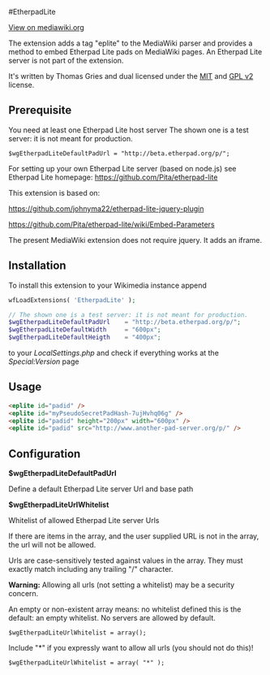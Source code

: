 #EtherpadLite

[View on mediawiki.org](https://www.mediawiki.org/wiki/Extension:EtherpadLite)

The extension adds a tag "eplite" to the MediaWiki parser and
provides a method to embed Etherpad Lite pads on MediaWiki pages.
An Etherpad Lite server is not part of the extension.

It's written by Thomas Gries and dual licensed under the
[MIT](http://www.opensource.org/licenses/mit-license.php) and
[GPL v2](http://www.gnu.org/licenses/gpl-2.0) license.

## Prerequisite

You need at least one Etherpad Lite host server
The shown one is a test server: it is not meant for production.

``$wgEtherpadLiteDefaultPadUrl = "http://beta.etherpad.org/p/";``

For setting up your own Etherpad Lite server (based on node.js) see
Etherpad Lite homepage:
https://github.com/Pita/etherpad-lite

This extension is based on:

https://github.com/johnyma22/etherpad-lite-jquery-plugin

https://github.com/Pita/etherpad-lite/wiki/Embed-Parameters

The present MediaWiki extension does not require jquery. It adds an iframe.

## Installation

To install this extension to your Wikimedia instance append
```php
wfLoadExtensions( 'EtherpadLite' );

// The shown one is a test server: it is not meant for production.
$wgEtherpadLiteDefaultPadUrl    = "http://beta.etherpad.org/p/";
$wgEtherpadLiteDefaultWidth     = "600px";
$wgEtherpadLiteDefaultHeigth    = "400px";
```
to your *LocalSettings.php* and check if everything works at
the *Special:Version* page

## Usage

```html
<eplite id="padid" />
<eplite id="myPseudoSecretPadHash-7ujHvhq06g" />
<eplite id="padid" height="200px" width="600px" />
<eplite id="padid" src="http://www.another-pad-server.org/p/" />
```

## Configuration

**$wgEtherpadLiteDefaultPadUrl**

Define a default Etherpad Lite server Url and base path

**$wgEtherpadLiteUrlWhitelist**

Whitelist of allowed Etherpad Lite server Urls

If there are items in the array, and the user supplied URL is not in the array,
the url will not be allowed.

Urls are case-sensitively tested against values in the array.
They must exactly match including any trailing "/" character.

**Warning:** Allowing all urls (not setting a whitelist)
may be a security concern.

An empty or non-existent array means: no whitelist defined
this is the default: an empty whitelist. No servers are allowed by default.

``$wgEtherpadLiteUrlWhitelist = array();``

Include "*" if you expressly want to allow all urls (you should not do this)!

``$wgEtherpadLiteUrlWhitelist = array( "*" );``